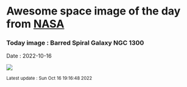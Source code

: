 
# Awesome space image of the day from [NASA](https://api.nasa.gov/)

### Today image : Barred Spiral Galaxy NGC 1300
Date : 2022-10-16

![](https://apod.nasa.gov/apod/image/2210/NGC1300_HST_1080.jpg)

<small>Latest update : Sun Oct 16 19:16:48 2022</small>
        